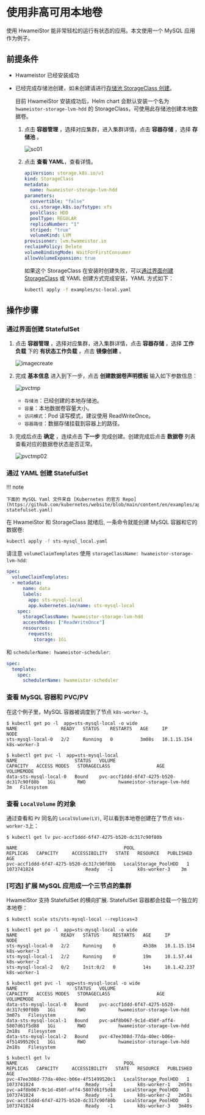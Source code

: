 # 使用非高可用本地卷

使用 HwameiStor 能非常轻松的运行有状态的应用。本文使用一个 MySQL 应用作为例子。

## 前提条件

- Hwameistor 已经安装成功

- 已经完成存储池创建，如未创建请进行[存储池 StorageClass 创建](../../../kpanda/user-guide/storage/sc.md)。
    
    目前 HwameiStor 安装成功后，Helm chart 会默认安装一个名为 `hwameistor-storage-lvm-hdd` 的 StorageClass，可使用此存储池创建本地数据卷。

    1. 点击 __容器管理__ ，选择对应集群，进入集群详情，点击 __容器存储__ ，选择 __存储池__ 。
      
        ![sc01](https://docs.daocloud.io/daocloud-docs-images/docs/storage/images/sc01.jpg)

    2. 点击 __查看 YAML__，查看详情。

        ```yaml
        apiVersion: storage.k8s.io/v1
        kind: StorageClass
        metadata:
          name: hwameistor-storage-lvm-hdd
        parameters:
          convertible: "false"
          csi.storage.k8s.io/fstype: xfs
          poolClass: HDD
          poolType: REGULAR
          replicaNumber: "1"
          striped: "true"
          volumeKind: LVM
        provisioner: lvm.hwameistor.io
        reclaimPolicy: Delete
        volumeBindingMode: WaitForFirstConsumer
        allowVolumeExpansion: true
        ```

        如果这个 StorageClass 在安装时创建失败，可以[通过界面创建 StorageClass](../../../kpanda/user-guide/storage/sc.md)
        或 YAML 创建方式完成安装，YAML 方式如下：

        ```sh
        kubectl apply -f examples/sc-local.yaml
        ```

## 操作步骤

### 通过界面创建 StatefulSet

1. 点击 __容器管理__ ，选择对应集群，进入集群详情，点击 __容器存储__ ，选择 __工作负载__ 下的 __有状态工作负载__ ，点击 __镜像创建__ 。

    ![imagecreate](https://docs.daocloud.io/daocloud-docs-images/docs/storage/images/imagecreate01.jpg)

2. 完成 __基本信息__ 进入到下一步，点击 __创建数据卷声明模板__ 输入如下参数信息：

    ![pvctmp](https://docs.daocloud.io/daocloud-docs-images/docs/storage/images/pvctmp01.jpg)

    - `存储池`：已经创建的本地存储池。
    - `容量`：本地数据卷容量大小。
    - `访问模式`：Pod 读写模式，建议使用 ReadWriteOnce。
    - `容器路径`：数据存储挂载到容器上的路径。

3. 完成后点击 __确定__ ，连续点击 __下一步__ 完成创建。创建完成后点击 __数据卷__ 列表查看对应的数据卷状态是否正常。

    ![pvctmp02](https://docs.daocloud.io/daocloud-docs-images/docs/storage/images/pvctmp02.jpg)

### 通过 YAML 创建 StatefulSet

!!! note

    下面的 MySQL Yaml 文件来自 [Kubernetes 的官方 Repo](https://github.com/kubernetes/website/blob/main/content/en/examples/application/mysql/mysql-statefulset.yaml)

在 HwameiStor 和 StorageClass 就绪后, 一条命令就能创建 MySQL 容器和它的数据卷:

```sh
kubectl apply -f sts-mysql_local.yaml
```

请注意 `volumeClaimTemplates` 使用 `storageClassName: hwameistor-storage-lvm-hdd`:

```yaml
spec:
  volumeClaimTemplates:
  - metadata:
      name: data
      labels:
        app: sts-mysql-local
        app.kubernetes.io/name: sts-mysql-local
    spec:
      storageClassName: hwameistor-storage-lvm-hdd
      accessModes: ["ReadWriteOnce"]
      resources:
        requests:
          storage: 1Gi
```

和 `schedulerName: hwameistor-scheduler`:

```yaml
spec:
  template:
    spec:
      schedulerName: hwameistor-scheduler
```

### 查看 MySQL 容器和 PVC/PV

在这个例子里，MySQL 容器被调度到了节点 `k8s-worker-3`。

```console
$ kubectl get po -l  app=sts-mysql-local -o wide
NAME                READY   STATUS    RESTARTS   AGE     IP            NODE        
sts-mysql-local-0   2/2     Running   0          3m08s   10.1.15.154   k8s-worker-3

$ kubectl get pvc -l  app=sts-mysql-local
NAME                     STATUS   VOLUME                                     CAPACITY   ACCESS MODES   STORAGECLASS                 AGE   VOLUMEMODE
data-sts-mysql-local-0   Bound    pvc-accf1ddd-6f47-4275-b520-dc317c90f80b   1Gi        RWO            hwameistor-storage-lvm-hdd    3m   Filesystem
```

### 查看 `LocalVolume` 的对象

通过查看和 `PV` 同名的 `LocalVolume(LV)`, 可以看到本地卷创建在了节点 `k8s-worker-3`上：

```console
$ kubectl get lv pvc-accf1ddd-6f47-4275-b520-dc317c90f80b

NAME                                       POOL                   REPLICAS   CAPACITY     ACCESSIBILITY   STATE   RESOURCE   PUBLISHED      AGE
pvc-accf1ddd-6f47-4275-b520-dc317c90f80b   LocalStorage_PoolHDD   1          1073741824                   Ready   -1         k8s-worker-3    3m
```

### [可选] 扩展 MySQL 应用成一个三节点的集群

HwameiStor 支持 StatefulSet 的横向扩展. StatefulSet 容器都会挂载一个独立的本地卷：

```console
$ kubectl scale sts/sts-mysql-local --replicas=3

$ kubectl get po -l  app=sts-mysql-local -o wide
NAME                READY   STATUS     RESTARTS   AGE     IP            NODE        
sts-mysql-local-0   2/2     Running    0          4h38m   10.1.15.154   k8s-worker-3
sts-mysql-local-1   2/2     Running    0          19m     10.1.57.44    k8s-worker-2
sts-mysql-local-2   0/2     Init:0/2   0          14s     10.1.42.237   k8s-worker-1

$ kubectl get pvc -l  app=sts-mysql-local -o wide
NAME                     STATUS   VOLUME                                     CAPACITY   ACCESS MODES   STORAGECLASS                 AGE     VOLUMEMODE
data-sts-mysql-local-0   Bound    pvc-accf1ddd-6f47-4275-b520-dc317c90f80b   1Gi        RWO            hwameistor-storage-lvm-hdd   3m07s   Filesystem
data-sts-mysql-local-1   Bound    pvc-a4f8b067-9c1d-450f-aff4-5807d61f5d88   1Gi        RWO            hwameistor-storage-lvm-hdd   2m18s   Filesystem
data-sts-mysql-local-2   Bound    pvc-47ee308d-77da-40ec-b06e-4f51499520c1   1Gi        RWO            hwameistor-storage-lvm-hdd   2m18s   Filesystem

$ kubectl get lv
NAME                                       POOL                   REPLICAS   CAPACITY     ACCESSIBILITY   STATE   RESOURCE   PUBLISHED      AGE
pvc-47ee308d-77da-40ec-b06e-4f51499520c1   LocalStorage_PoolHDD   1          1073741824                   Ready   -1         k8s-worker-1   2m50s
pvc-a4f8b067-9c1d-450f-aff4-5807d61f5d88   LocalStorage_PoolHDD   1          1073741824                   Ready   -1         k8s-worker-2   2m50s
pvc-accf1ddd-6f47-4275-b520-dc317c90f80b   LocalStorage_PoolHDD   1          1073741824                   Ready   -1         k8s-worker-3   3m40s
```
